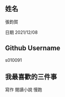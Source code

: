 
姓名
----
張鈞賀

日期
2021/12/08

Github Username
---------------
s010091

我最喜歡的三件事
---------------
寫作 閱讀小說 慢跑
